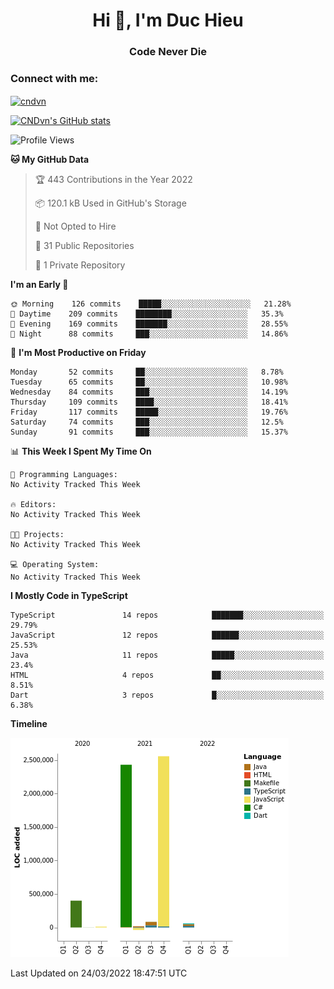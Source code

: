 <h1 align="center">Hi 👋, I'm Duc Hieu</h1>
<h3 align="center">Code Never Die</h3>

<h3 align="left">Connect with me:</h3>
<p align="left">
<a href="https://linkedin.com/in/cndvn" target="blank"><img align="center" src="https://img.shields.io/badge/LinkedIn-0077B5?style=for-the-badge&logo=linkedin&logoColor=white" alt="cndvn"/></a>
<!--
<a href="https://fb.com/cnd.duchieu" target="blank"><img align="center" src="https://img.shields.io/badge/Facebook-1877F2?style=for-the-badge&logo=facebook&logoColor=white" alt="cnd.duchieu"/></a>
 -->
</p>

[![CNDvn's GitHub stats](https://github-readme-stats.vercel.app/api?username=cndvn)](https://github.com/anuraghazra/github-readme-stats)

<!--START_SECTION:waka-->
![Profile Views](http://img.shields.io/badge/Profile%20Views-1-blue)

**🐱 My GitHub Data** 

> 🏆 443 Contributions in the Year 2022
 > 
> 📦 120.1 kB Used in GitHub's Storage 
 > 
> 🚫 Not Opted to Hire
 > 
> 📜 31 Public Repositories 
 > 
> 🔑 1 Private Repository 
 > 
**I'm an Early 🐤** 

```text
🌞 Morning    126 commits    █████░░░░░░░░░░░░░░░░░░░░   21.28% 
🌆 Daytime    209 commits    ████████░░░░░░░░░░░░░░░░░   35.3% 
🌃 Evening    169 commits    ███████░░░░░░░░░░░░░░░░░░   28.55% 
🌙 Night      88 commits     ███░░░░░░░░░░░░░░░░░░░░░░   14.86%

```
📅 **I'm Most Productive on Friday** 

```text
Monday       52 commits     ██░░░░░░░░░░░░░░░░░░░░░░░   8.78% 
Tuesday      65 commits     ██░░░░░░░░░░░░░░░░░░░░░░░   10.98% 
Wednesday    84 commits     ███░░░░░░░░░░░░░░░░░░░░░░   14.19% 
Thursday     109 commits    ████░░░░░░░░░░░░░░░░░░░░░   18.41% 
Friday       117 commits    █████░░░░░░░░░░░░░░░░░░░░   19.76% 
Saturday     74 commits     ███░░░░░░░░░░░░░░░░░░░░░░   12.5% 
Sunday       91 commits     ███░░░░░░░░░░░░░░░░░░░░░░   15.37%

```


📊 **This Week I Spent My Time On** 

```text
💬 Programming Languages: 
No Activity Tracked This Week

🔥 Editors: 
No Activity Tracked This Week

🐱‍💻 Projects: 
No Activity Tracked This Week

💻 Operating System: 
No Activity Tracked This Week

```

**I Mostly Code in TypeScript** 

```text
TypeScript               14 repos            ███████░░░░░░░░░░░░░░░░░░   29.79% 
JavaScript               12 repos            ██████░░░░░░░░░░░░░░░░░░░   25.53% 
Java                     11 repos            █████░░░░░░░░░░░░░░░░░░░░   23.4% 
HTML                     4 repos             ██░░░░░░░░░░░░░░░░░░░░░░░   8.51% 
Dart                     3 repos             █░░░░░░░░░░░░░░░░░░░░░░░░   6.38%

```


**Timeline**

![Chart not found](https://raw.githubusercontent.com/CNDvn/CNDvn/main/charts/bar_graph.png) 


 Last Updated on 24/03/2022 18:47:51 UTC
<!--END_SECTION:waka-->
